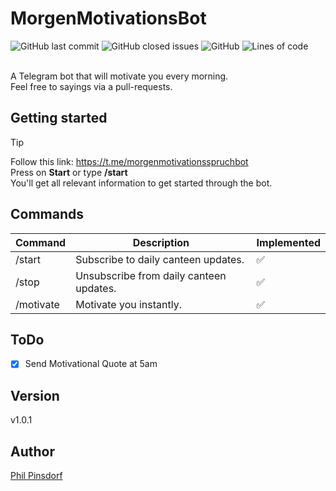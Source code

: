 # MorgenMotivationsBot
<div>
  <img alt="GitHub last commit" src="https://img.shields.io/github/last-commit/philpinsdorf/MorgenMotivationsBot?style=for-the-badge">
  <img alt="GitHub closed issues" src="https://img.shields.io/github/issues-closed-raw/philpinsdorf/MorgenMotivationsBot?color=purple&style=for-the-badge">
  <img alt="GitHub" src="https://img.shields.io/github/license/philpinsdorf/MorgenMotivationsBot?color=red&style=for-the-badge">
  <img alt="Lines of code" src="https://img.shields.io/endpoint?url=https://ghloc.vercel.app/api/PhilPinsdorf/MorgenMotivationsBot/badge?filter=.ts$,&style=for-the-badge&color=8800ff&label=Lines%20of%20Code">
</div>  

</br>

A Telegram bot that will motivate you every morning. \
Feel free to sayings via a pull-requests.

## Getting started
> [!TIP]
> Follow this link: https://t.me/morgenmotivationsspruchbot \
> Press on **Start** or type **/start** \
> You'll get all relevant information to get started through the bot. 

## Commands
| Command | Description | Implemented |
|---|---|---|
| /start | Subscribe to daily canteen updates. | ✅ |
| /stop | Unsubscribe from daily canteen updates. | ✅ |
| /motivate | Motivate you instantly. | ✅ |


## ToDo
- [x] Send Motivational Quote at 5am

## Version
v1.0.1

## Author
[Phil Pinsdorf](https://github.com/PhilPinsdorf)

